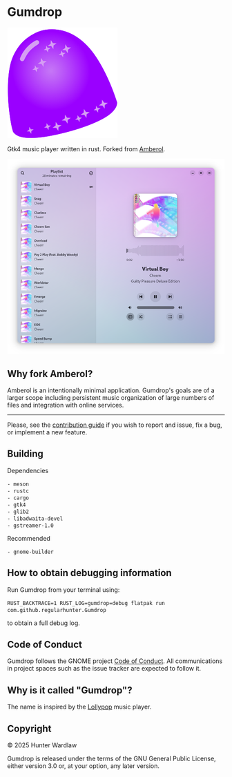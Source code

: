 Gumdrop
=======

<img src="data/icons/hicolor/scalable/apps/com.github.regularhunter.Gumdrop.svg">

Gtk4 music player written in rust. Forked from [Amberol](https://gitlab.gnome.org/World/amberol).

![Application screenshot](data/screenshots/gumdrop.png)


Why fork Amberol?
-----------------------------------

Amberol is an intentionally minimal application. Gumdrop's goals are of a larger scope including 
persistent music organization of large numbers of files and integration with online services.

------------

Please, see the [contribution guide](./CONTRIBUTING.md) if you wish to report
and issue, fix a bug, or implement a new feature.


Building
-----------------------------------

Dependencies
```
- meson
- rustc
- cargo
- gtk4
- glib2
- libadwaita-devel
- gstreamer-1.0
```

Recommended
```
- gnome-builder
```

How to obtain debugging information
-----------------------------------

Run Gumdrop from your terminal using:

    RUST_BACKTRACE=1 RUST_LOG=gumdrop=debug flatpak run com.github.regularhunter.Gumdrop

to obtain a full debug log.

Code of Conduct
-----------------------------------

Gumdrop follows the GNOME project [Code of Conduct](./code-of-conduct.md). All
communications in project spaces such as the issue tracker are expected to follow it.

Why is it called "Gumdrop"?
-----------------------------------

The name is inspired by the [Lollypop](https://gitlab.gnome.org/World/lollypop) music player.

Copyright
-----------------------------------

© 2025 Hunter Wardlaw

Gumdrop is released under the terms of the GNU General Public License, either
version 3.0 or, at your option, any later version.
